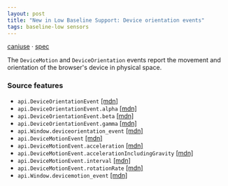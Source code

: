 ```yaml
---
layout: post
title: "New in Low Baseline Support: Device orientation events"
tags: baseline-low sensors
---
```


[caniuse](https://caniuse.com/?search=device-orientation-events) · [spec](https://w3c.github.io/deviceorientation/)

The `DeviceMotion` and `DeviceOrientation` events report the movement and orientation of the browser's device in physical space.

### Source features

- ``api.DeviceOrientationEvent`` [[mdn]](https://https://developer.mozilla.org/en-US/search?q=api.DeviceOrientationEvent)
- ``api.DeviceOrientationEvent.alpha`` [[mdn]](https://https://developer.mozilla.org/en-US/search?q=api.DeviceOrientationEvent.alpha)
- ``api.DeviceOrientationEvent.beta`` [[mdn]](https://https://developer.mozilla.org/en-US/search?q=api.DeviceOrientationEvent.beta)
- ``api.DeviceOrientationEvent.gamma`` [[mdn]](https://https://developer.mozilla.org/en-US/search?q=api.DeviceOrientationEvent.gamma)
- ``api.Window.deviceorientation_event`` [[mdn]](https://https://developer.mozilla.org/en-US/search?q=api.Window.deviceorientation_event)
- ``api.DeviceMotionEvent`` [[mdn]](https://https://developer.mozilla.org/en-US/search?q=api.DeviceMotionEvent)
- ``api.DeviceMotionEvent.acceleration`` [[mdn]](https://https://developer.mozilla.org/en-US/search?q=api.DeviceMotionEvent.acceleration)
- ``api.DeviceMotionEvent.accelerationIncludingGravity`` [[mdn]](https://https://developer.mozilla.org/en-US/search?q=api.DeviceMotionEvent.accelerationIncludingGravity)
- ``api.DeviceMotionEvent.interval`` [[mdn]](https://https://developer.mozilla.org/en-US/search?q=api.DeviceMotionEvent.interval)
- ``api.DeviceMotionEvent.rotationRate`` [[mdn]](https://https://developer.mozilla.org/en-US/search?q=api.DeviceMotionEvent.rotationRate)
- ``api.Window.devicemotion_event`` [[mdn]](https://https://developer.mozilla.org/en-US/search?q=api.Window.devicemotion_event)
